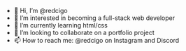 - 👋 Hi, I’m @redcigo
- 👀 I’m interested in becoming a full-stack web developer
- 🌱 I’m currently learning html/css
- 💞️ I’m looking to collaborate on a portfolio project
- 📫 How to reach me: @redcigo on Instagram and Discord

<!---
redcigo/redcigo is a ✨ special ✨ repository because its `README.md` (this file) appears on your GitHub profile.
You can click the Preview link to take a look at your changes.
--->
